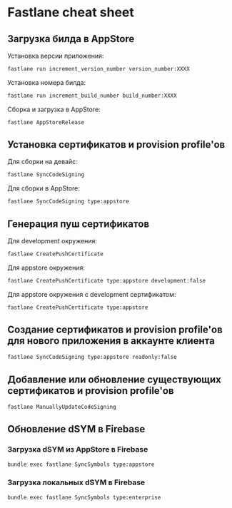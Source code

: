 # Fastlane cheat sheet

## Загрузка билда в AppStore

Установка версии приложения:

```sh
fastlane run increment_version_number version_number:XXXX
```

Установка номера билда:

```sh
fastlane run increment_build_number build_number:XXXX
```

Сборка и загрузка в AppStore:

```sh
fastlane AppStoreRelease
```

## Установка сертификатов и provision profile'ов

Для сборки на девайс:

```sh
fastlane SyncCodeSigning
```

Для сборки в AppStore:

```sh
fastlane SyncCodeSigning type:appstore
```

## Генерация пуш сертификатов

Для development окружения:

```sh
fastlane CreatePushCertificate
```

Для appstore окружения:

```sh
fastlane CreatePushCertificate type:appstore development:false
```

Для appstore окружения с development сертификатом:

```sh
fastlane CreatePushCertificate type:appstore
```

## Создание сертификатов и provision profile'ов для нового приложения в аккаунте клиента

```sh
fastlane SyncCodeSigning type:appstore readonly:false
```

## Добавление или обновление существующих сертификатов и provision profile'ов

```sh
fastlane ManuallyUpdateCodeSigning
```

## Обновление dSYM в Firebase

### Загрузка dSYM из AppStore в Firebase

```sh
bundle exec fastlane SyncSymbols type:appstore
```

### Загрузка локальных dSYM в Firebase

```sh
bundle exec fastlane SyncSymbols type:enterprise
```